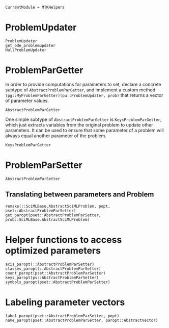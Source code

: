 ```@meta
CurrentModule = MTKHelpers
```
# ProblemUpdater
```@docs
ProblemUpdater
get_ode_problemupdater
NullProblemUpdater
```

# ProblemParGetter

In order to provide computations for parameters to set, declare a
concrete subtype of `AbstractProblemParGetter`, and implement a custom 
method `(pg::MyProblemParGetter)(pu::ProblemUpdater, prob)` that returns
a vector of parameter values. 

```@docs
AbstractProblemParGetter
```

One simple subtype of `AbstractProblemParGetter` is `KeysProblemParGetter`, 
which just extracts variables from the 
original problem to update other parameters.
It can be used to ensure that some parameter of a problem will always equal 
another parameter of the problem. 

```@docs
KeysProblemParGetter
```



# ProblemParSetter
```@docs
AbstractProblemParSetter
```

## Translating between parameters and Problem
```@docs
remake(::SciMLBase.AbstractSciMLProblem, popt, pset::AbstractProblemParSetter)
get_paropt(pset::AbstractProblemParSetter, prob::SciMLBase.AbstractSciMLProblem)
```

# Helper functions to access optimized parameters
```@docs
axis_paropt(::AbstractProblemParSetter)
classes_paropt(::AbstractProblemParSetter)
count_paropt(pset::AbstractProblemParSetter) 
keys_paropt(ps::AbstractProblemParSetter) 
symbols_paropt(pset::AbstractProblemParSetter)
```

# Labeling parameter vectors
```@docs
label_paropt(pset::AbstractProblemParSetter, popt)
name_paropt(pset::AbstractProblemParSetter, paropt::AbstractVector)
```

